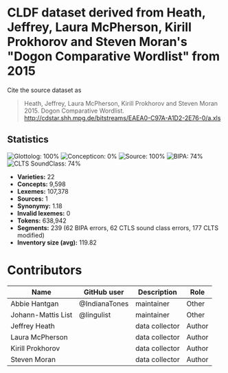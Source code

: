 # CLDF dataset derived from Heath, Jeffrey, Laura McPherson, Kirill Prokhorov and Steven Moran's "Dogon Comparative Wordlist" from 2015

Cite the source dataset as

> Heath, Jeffrey, Laura McPherson, Kirill Prokhorov and Steven Moran 2015. Dogon Comparative Wordlist. http://cdstar.shh.mpg.de/bitstreams/EAEA0-C97A-A1D2-2E76-0/a.xls

## Statistics


![Glottolog: 100%](https://img.shields.io/badge/Glottolog-100%25-brightgreen.svg "Glottolog: 100%")
![Concepticon: 0%](https://img.shields.io/badge/Concepticon-0%25-red.svg "Concepticon: 0%")
![Source: 100%](https://img.shields.io/badge/Source-100%25-brightgreen.svg "Source: 100%")
![BIPA: 74%](https://img.shields.io/badge/BIPA-74%25-yellow.svg "BIPA: 74%")
![CLTS SoundClass: 74%](https://img.shields.io/badge/CLTS%20SoundClass-74%25-yellow.svg "CLTS SoundClass: 74%")

- **Varieties:** 22
- **Concepts:** 9,598
- **Lexemes:** 107,378
- **Sources:** 1
- **Synonymy:** 1.18
- **Invalid lexemes:** 0
- **Tokens:** 638,942
- **Segments:** 239 (62 BIPA errors, 62 CTLS sound class errors, 177 CLTS modified)
- **Inventory size (avg):** 119.82

# Contributors

Name | GitHub user | Description | Role
--- | --- | --- | ---
Abbie Hantgan | @IndianaTones | maintainer | Other
Johann-Mattis List | @lingulist | maintainer | Other
Jeffrey Heath | | data collector | Author
Laura McPherson | | data collector | Author
Kirill Prokhorov | | data collector | Author
Steven Moran | | data collector | Author


